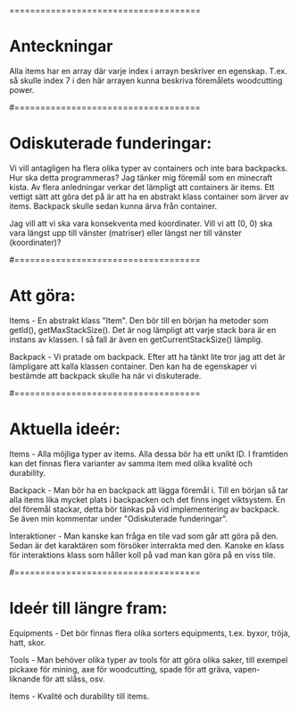 =====================================
# Anteckningar
Alla items har en array där varje index i arrayn beskriver en egenskap. 
T.ex. så skulle index 7 i den här arrayen kunna beskriva föremålets woodcutting power. 



#====================================
# Odiskuterade funderingar:
Vi vill antagligen ha flera olika typer av containers och inte bara backpacks. Hur ska detta programmeras?
Jag tänker mig föremål som en minecraft kista. Av flera anledningar verkar det lämpligt att containers är items. 
Ett vettigt sätt att göra det på är att ha en abstrakt klass container som ärver av items. 
Backpack skulle sedan kunna ärva från container. 

Jag vill att vi ska vara konsekventa med koordinater.
Vill vi att (0, 0) ska vara längst upp till vänster (matriser) eller längst ner till vänster (koordinater)?

#====================================
# Att göra:
Items - En abstrakt klass "Item". Den bör till en början ha metoder som getId(), getMaxStackSize(). 
Det är nog lämpligt att varje stack bara är en instans av klassen. I så fall är även en getCurrentStackSize() lämplig. 

Backpack - Vi pratade om backpack. Efter att ha tänkt lite tror jag att det är lämpligare att kalla klassen container. 
Den kan ha de egenskaper vi bestämde att backpack skulle ha när vi diskuterade. 

#====================================
# Aktuella ideér:
Items - Alla möjliga typer av items. Alla dessa bör ha ett unikt ID. I framtiden kan det finnas flera
varianter av samma item med olika kvalité och durability.  

Backpack - Man bör ha en backpack att lägga föremål i. Till en början så tar alla items
lika mycket plats i backpacken och det finns inget viktsystem. En del föremål stackar,
detta bör tänkas på vid implementering av backpack. Se även min kommentar under "Odiskuterade funderingar". 

Interaktioner - Man kanske kan fråga en tile vad som går att göra på den. Sedan är det karaktären som försöker interrakta med den. 
Kanske en klass för interaktions klass som håller koll på vad man kan göra på en viss tile. 

#====================================
# Ideér till längre fram: 
Equipments - Det bör finnas flera olika sorters equipments, t.ex. byxor, tröja, hatt, skor. 

Tools - Man behöver olika typer av tools för att göra olika saker, till exempel pickaxe för mining, axe för woodcutting,
spade för att gräva, vapen-liknande för att slåss, osv. 

Items - Kvalité och durability till items.
